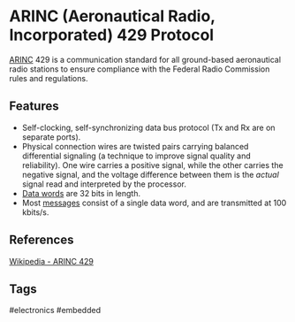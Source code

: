 # ARINC (Aeronautical Radio, Incorporated) 429 Protocol

[ARINC](https://en.wikipedia.org/wiki/ARINC) 429 is a communication standard for all ground-based aeronautical radio stations to ensure compliance with the Federal Radio Commission rules and regulations.  

## Features
* Self-clocking, self-synchronizing data bus protocol (Tx and Rx are on separate ports).  
* Physical connection wires are twisted pairs carrying balanced differential signaling (a technique to improve signal quality and reliability). One wire carries a positive signal, while the other carries the negative signal, and the voltage difference between them is the *actual* signal read and interpreted by the processor.  
* [Data words](https://en.wikipedia.org/wiki/Word_(computer_architecture)) are 32 bits in length.  
* Most [messages](https://en.wikipedia.org/wiki/Protocol_data_unit) consist of a single data word, and are transmitted at 100 kbits/s.  

## References
[Wikipedia - ARINC 429](https://en.wikipedia.org/wiki/ARINC_429)  

## Tags
#electronics #embedded
